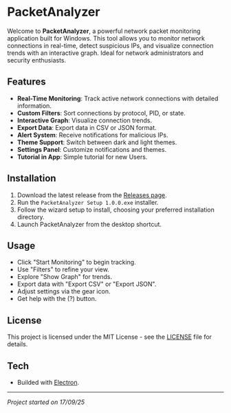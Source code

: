 # PacketAnalyzer

Welcome to **PacketAnalyzer**, a powerful network packet monitoring application built for Windows. This tool allows you to monitor network connections in real-time, detect suspicious IPs, and visualize connection trends with an interactive graph. Ideal for network administrators and security enthusiasts.

## Features
- **Real-Time Monitoring**: Track active network connections with detailed information.
- **Custom Filters**: Sort connections by protocol, PID, or state.
- **Interactive Graph**: Visualize connection trends.
- **Export Data**: Export data in CSV or JSON format.
- **Alert System**: Receive notifications for malicious IPs.
- **Theme Support**: Switch between dark and light themes.
- **Settings Panel**: Customize notifications and themes.
- **Tutorial in App**: Simple tutorial for new Users.

## Installation
1. Download the latest release from the [Releases page](https://github.com/Tito24-ShadowSQ/packetanalyzer/releases).
2. Run the `PacketAnalyzer Setup 1.0.0.exe` installer.
3. Follow the wizard setup to install, choosing your preferred installation directory.
4. Launch PacketAnalyzer from the desktop shortcut.

## Usage
- Click "Start Monitoring" to begin tracking.
- Use "Filters" to refine your view.
- Explore "Show Graph" for trends.
- Export data with "Export CSV" or "Export JSON".
- Adjust settings via the gear icon.
- Get help with the (?) button.

## License
This project is licensed under the MIT License - see the [LICENSE](LICENSE) file for details.

## Tech
- Builded with [Electron](https://www.electronjs.org/).

------

*Project started on 17/09/25*

